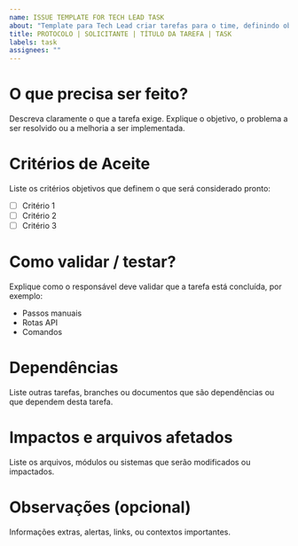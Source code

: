 ```yaml
---
name: ISSUE TEMPLATE FOR TECH LEAD TASK
about: "Template para Tech Lead criar tarefas para o time, definindo objetivos claros, critérios e prioridades."
title: PROTOCOLO | SOLICITANTE | TÍTULO DA TAREFA | TASK
labels: task
assignees: ""
---
```


# O que precisa ser feito?

Descreva claramente o que a tarefa exige. Explique o objetivo, o problema a ser resolvido ou a melhoria a ser implementada.

# Critérios de Aceite

Liste os critérios objetivos que definem o que será considerado pronto:
- [ ] Critério 1
- [ ] Critério 2
- [ ] Critério 3

# Como validar / testar?

Explique como o responsável deve validar que a tarefa está concluída, por exemplo:  
- Passos manuais  
- Rotas API  
- Comandos

# Dependências

Liste outras tarefas, branches ou documentos que são dependências ou que dependem desta tarefa.

# Impactos e arquivos afetados

Liste os arquivos, módulos ou sistemas que serão modificados ou impactados.

# Observações (opcional)

Informações extras, alertas, links, ou contextos importantes.
